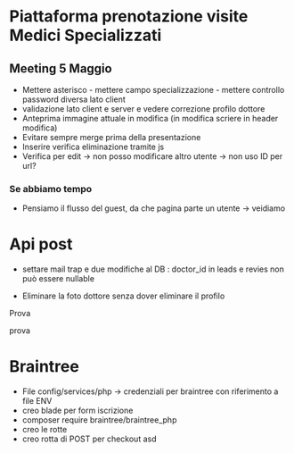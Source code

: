 # Piattaforma prenotazione visite Medici Specializzati

## Meeting 5 Maggio
- Mettere asterisco - mettere campo specializzazione - mettere controllo password diversa lato client
- validazione lato client e server e vedere correzione profilo dottore
- Anteprima immagine attuale in modifica (in modifica scriere in header modifica)
- Evitare sempre merge prima della presentazione
- Inserire verifica eliminazione tramite js
- Verifica per edit -> non posso modificare altro utente -> non uso ID per url?

### Se abbiamo tempo
- Pensiamo il flusso del guest, da che pagina parte un utente -> veidiamo


# Api post
- settare mail trap e due modifiche al DB : doctor_id in leads e revies non può essere nullable

- Eliminare la foto dottore senza dover eliminare il profilo

Prova

prova

# Braintree
- File config/services/php -> credenziali per braintree con riferimento a file ENV 
- creo blade per form iscrizione
- composer require braintree/braintree_php
- creo le rotte
- creo rotta di POST per checkout
asd
